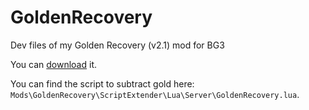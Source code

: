# GoldenRecovery
Dev files of my Golden Recovery (v2.1) mod for BG3

You can [download](https://github.com/GiusTex/GoldenRecovery/releases/download/2.1/GoldenRecovery_DevFiles.rar) it.

You can find the script to subtract gold here: `Mods\GoldenRecovery\ScriptExtender\Lua\Server\GoldenRecovery.lua`.
